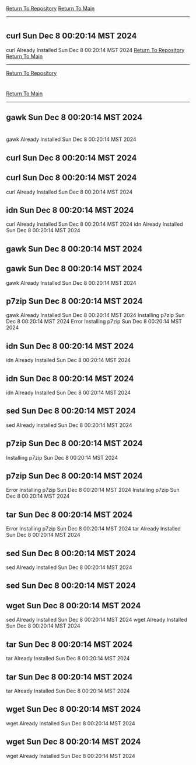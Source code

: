 [Return To Repository](https://github.com/DigitalWarrior/piholeparser/)
[Return To Main](https://github.com/DigitalWarrior/piholeparser/blob/master/RecentRunLogs/Mainlog.md)
____________________________________
# 
## curl Sun Dec  8 00:20:14 MST 2024
curl Already Installed Sun Dec  8 00:20:14 MST 2024
[Return To Repository](https://github.com/DigitalWarrior/piholeparser/)
[Return To Main](https://github.com/DigitalWarrior/piholeparser/blob/master/RecentRunLogs/Mainlog.md)
____________________________________
[Return To Repository](https://github.com/DigitalWarrior/piholeparser/)
# 
[Return To Main](https://github.com/DigitalWarrior/piholeparser/blob/master/RecentRunLogs/Mainlog.md)
____________________________________
## gawk Sun Dec  8 00:20:14 MST 2024
# 
gawk Already Installed Sun Dec  8 00:20:14 MST 2024
## curl Sun Dec  8 00:20:14 MST 2024
## curl Sun Dec  8 00:20:14 MST 2024
curl Already Installed Sun Dec  8 00:20:14 MST 2024
## idn Sun Dec  8 00:20:14 MST 2024
curl Already Installed Sun Dec  8 00:20:14 MST 2024
idn Already Installed Sun Dec  8 00:20:14 MST 2024
## gawk Sun Dec  8 00:20:14 MST 2024
## gawk Sun Dec  8 00:20:14 MST 2024
gawk Already Installed Sun Dec  8 00:20:14 MST 2024
## p7zip Sun Dec  8 00:20:14 MST 2024
gawk Already Installed Sun Dec  8 00:20:14 MST 2024
Installing p7zip Sun Dec  8 00:20:14 MST 2024
Error Installing p7zip Sun Dec  8 00:20:14 MST 2024
## idn Sun Dec  8 00:20:14 MST 2024
idn Already Installed Sun Dec  8 00:20:14 MST 2024
## idn Sun Dec  8 00:20:14 MST 2024
idn Already Installed Sun Dec  8 00:20:14 MST 2024
## sed Sun Dec  8 00:20:14 MST 2024
sed Already Installed Sun Dec  8 00:20:14 MST 2024
## p7zip Sun Dec  8 00:20:14 MST 2024
Installing p7zip Sun Dec  8 00:20:14 MST 2024
## p7zip Sun Dec  8 00:20:14 MST 2024
Error Installing p7zip Sun Dec  8 00:20:14 MST 2024
Installing p7zip Sun Dec  8 00:20:14 MST 2024
## tar Sun Dec  8 00:20:14 MST 2024
Error Installing p7zip Sun Dec  8 00:20:14 MST 2024
tar Already Installed Sun Dec  8 00:20:14 MST 2024
## sed Sun Dec  8 00:20:14 MST 2024
sed Already Installed Sun Dec  8 00:20:14 MST 2024
## sed Sun Dec  8 00:20:14 MST 2024
## wget Sun Dec  8 00:20:14 MST 2024
sed Already Installed Sun Dec  8 00:20:14 MST 2024
wget Already Installed Sun Dec  8 00:20:14 MST 2024
## tar Sun Dec  8 00:20:14 MST 2024
tar Already Installed Sun Dec  8 00:20:14 MST 2024
## tar Sun Dec  8 00:20:14 MST 2024
tar Already Installed Sun Dec  8 00:20:14 MST 2024
## wget Sun Dec  8 00:20:14 MST 2024
wget Already Installed Sun Dec  8 00:20:14 MST 2024
## wget Sun Dec  8 00:20:14 MST 2024
wget Already Installed Sun Dec  8 00:20:14 MST 2024

